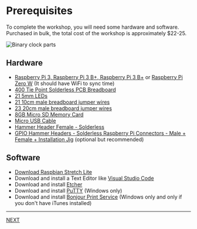 # Prerequisites

To complete the workshop, you will need some hardware and software. Purchased in bulk, the total cost of the workshop is approximately $22-25.

![Binary clock parts](images/parts.jpg "Binary clock parts")


## Hardware

* [Raspberry Pi 3, Raspberry Pi 3 B+, Raspberry Pi 3 B+](https://www.adafruit.com/product/3055) or [Raspberry Pi Zero W](https://www.adafruit.com/product/3400) (It should have WiFi to sync time)
* [400 Tie Point Solderless PCB Breadboard](https://www.aliexpress.com/item/Free-Shipping-400-Tie-Point-Interlocking-Solderless-Breadboard-for-ATMEGA-PIC-400-Tie-Point-Solderless-Breadboard/32456722581.html?spm=a2g0s.9042311.0.0.45bb4c4dDZF8ht)
* [21 5mm LEDs](https://www.aliexpress.com/item/100pcs-5mm-LED-diode-Light-Assorted-Kit-DIY-LEDs-Set-White-Yellow-Red-Green-Blue-free/32323764461.html?spm=a2g0s.9042311.0.0.45bb4c4dDZF8ht)
* [21 10cm male breadboard jumper wires](https://www.aliexpress.com/item/Top-Quality-100pcs-1P-10CM-breadboard-jumper-wires-male-to-male-computer-wires-dupont-cable-jumper/32910299932.html?spm=a2g0s.9042311.0.0.60544c4djAvJZy)
* [23 20cm male breadboard jumper wires](https://www.aliexpress.com/item/Free-shipping-Drop-shipping-New-100pcs-New-Random-Color-1p-to-1p-18cm-male-to-male/1726192986.html?spm=a2g0s.9042311.0.0.60544c4djAvJZy)
* [8GB Micro SD Memory Card](https://www.aliexpress.com/item/New-design-Gold-Micro-SD-card-memory-cards-tf-card-4GB-8GB-16GB-32GB-64GB-real/32793083356.html?spm=a2g0s.9042311.0.0.45bb4c4dDZF8ht)
* [Micro USB Cable](https://www.aliexpress.com/item/CHOETECH-Micro-USB-2-0-Cable-5V-2-4A-1M-A-Male-To-Micro-B-Male/32688105310.html?spm=a2g0s.9042311.0.0.45bb4c4dDZF8ht)
* [Hammer Header Female - Solderless](https://www.adafruit.com/product/3663)
* [GPIO Hammer Headers - Solderless Raspberry Pi Connectors - Male + Female + Installation Jig](https://www.adafruit.com/product/3413) (optional but recommended)

## Software

* [Download Raspbian Stretch Lite](http://director.downloads.raspberrypi.org/raspbian_lite/images/raspbian_lite-2018-06-29/2018-06-27-raspbian-stretch-lite.zip)
* Download and install a Text Editor like [Visual Studio Code](https://code.visualstudio.com)
* Download and install [Etcher](https://etcher.io)
* Download and install [PuTTY](https://www.putty.org/) (Windows only)
* Download and install [Bonjour Print Service](https://support.apple.com/kb/DL999?locale=en_US) (Windows only and only if you don't have iTunes installed)

---

[NEXT](setup.md)